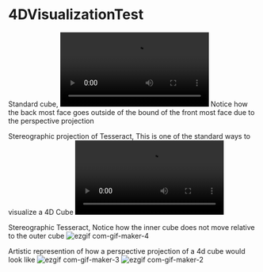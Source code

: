 # 4DVisualizationTest



Standard cube, 
![ezgif com-gif-maker-2](https://user-images.githubusercontent.com/89361982/139004239-6518367a-25e7-44e8-b803-f297530eec62.mp4)
Notice how the back most face goes outside of the bound of the front most face due to the perspective projection

Stereographic projection of Tesseract, This is one of the standard ways to visualize a 4D Cube
![ezgif com-gif-maker-1](https://user-images.githubusercontent.com/89361982/139004940-8546573b-435d-48f8-af7b-fb85fd99f8d0.mp4)




Stereographic Tesseract, Notice how the inner cube does not move relative to the outer cube
![ezgif com-gif-maker-4](https://user-images.githubusercontent.com/89361982/139004725-e4ff6b14-746a-4a1a-9a19-24a3060e2921.gif)

Artistic represention of how a perspective projection of a 4d cube would look like
![ezgif com-gif-maker-3](https://user-images.githubusercontent.com/89361982/139004790-de6ebdeb-1e48-4295-b5b4-85b278def02d.gif)
![ezgif com-gif-maker-2](https://user-images.githubusercontent.com/89361982/139004896-db6e215a-4a9e-4301-8295-21a8de6d9f57.gif)
